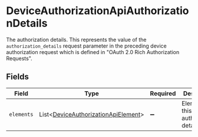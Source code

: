 # DeviceAuthorizationApiAuthorizationDetails

The authorization details. This represents the value of the `authorization_details`
request parameter in the preceding device authorization request which is defined in
"OAuth 2.0 Rich Authorization Requests".



## Fields

| Field                                                                                            | Type                                                                                             | Required                                                                                         | Description                                                                                      |
| ------------------------------------------------------------------------------------------------ | ------------------------------------------------------------------------------------------------ | ------------------------------------------------------------------------------------------------ | ------------------------------------------------------------------------------------------------ |
| `elements`                                                                                       | List\<[DeviceAuthorizationApiElement](../../models/operations/DeviceAuthorizationApiElement.md)> | :heavy_minus_sign:                                                                               | Elements of this authorization details.<br/>                                                     |